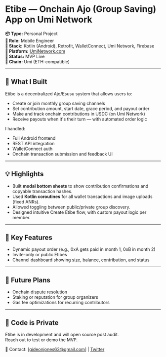 # Etibe — Onchain Ajo (Group Saving) App on Umi Network

**📦 Type:** Personal Project  
**🎯 Role:**  Mobile Engineer  
**🧠 Stack:** Kotlin (Android), Retrofit, WalletConnect, Umi Network, Firebase  
**🔗 Platform:** [UmiNetwork.com](https://uminetwork.com)  
**📱 Status:** MVP Live  
**🔐 Chain:** Umi (ETH-compatible)

---

## 📱 What I Built

Etibe is a decentralized Ajo/Esusu system that allows users to:

- Create or join monthly group saving channels
- Set contribution amount, start date, grace period, and payout order
- Make and track onchain contributions in USDC (on Umi Network)
- Receive payouts when it's their turn — with automated order logic

I handled:

- Full Android frontend
- REST API integration
- WalletConnect auth
- Onchain transaction submission and feedback UI

---

## 💡 Highlights

- Built **modal bottom sheets** to show contribution confirmations and copyable transaction hashes.
- Used **Kotlin coroutines** for all wallet transactions and image uploads (fixed ANRs).
- Allowed toggling between public/private group discovery.
- Designed intuitive Create Etibe flow, with custom payout logic per member.

---

## 🔧 Key Features

- Dynamic payout order (e.g., 0xA gets paid in month 1, 0xB in month 2)
- Invite-only or public Etibes
- Channel dashboard showing size, balance, contribution, and status

---

## 🧠 Future Plans

- Onchain dispute resolution
- Staking or reputation for group organizers
- Gas fee optimizations for recurring contributors

---

## 🔐 Code is Private

Etibe is in development and will open source post audit.  
Reach out to test or demo the MVP.

📩 Contact: [gideonjones63@gmail.com] | [Twitter](https://twitter.com/codewithananam)
